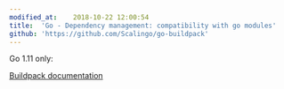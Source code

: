 ```yaml
---
modified_at:	2018-10-22 12:00:54
title:	'Go - Dependency management: compatibility with go modules'
github: 'https://github.com/Scalingo/go-buildpack'
---
```


Go 1.11 only:

[Buildpack documentation](https://github.com/Scalingo/go-buildpack#go-module-specifics)
